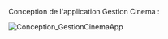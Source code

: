 Conception de l'application Gestion Cinema : 


![Conception_GestionCinemaApp](https://github.com/elfergouchmohamed/Spring_GestionCinemaApp/assets/64108561/5cb0e428-bafb-42dd-b878-6137b9b8a6b7)
